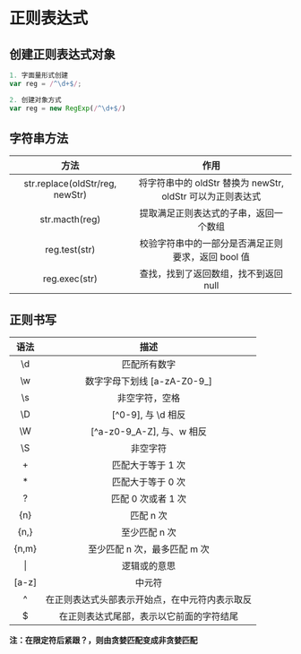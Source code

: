 # 正则表达式

## 创建正则表达式对象

```javascript
1. 字面量形式创建
var reg = /^\d+$/;

2. 创建对象方式
var reg = new RegExp(/^\d+$/)
```

## 字符串方法

|方法|作用|
|:---:|:---:|
|str.replace(oldStr/reg, newStr)|将字符串中的 oldStr 替换为 newStr, oldStr 可以为正则表达式|
|str.macth(reg)|提取满足正则表达式的子串，返回一个数组|
|reg.test(str)|校验字符串中的一部分是否满足正则要求，返回 bool 值|
|reg.exec(str)|查找，找到了返回数组，找不到返回 null|

## 正则书写

|语法|描述|
|:---:|:---:|
|\d|匹配所有数字|
|\w|数字字母下划线 [a-zA-Z0-9_]|
|\s|非空字符，空格|
|\D|[^0-9], 与 \d 相反|
|\W|[^a-z0-9_A-Z], 与、w 相反|
|\S|非空字符|
|+|匹配大于等于 1 次|
|*|匹配大于等于 0 次|
|?|匹配 0 次或者 1 次|
|{n}|匹配 n 次|
|{n,}|至少匹配 n 次|
|{n,m}|至少匹配 n 次，最多匹配 m 次|
|\||逻辑或的意思|
|[a-z]|中元符|中元符内的范围只取一次|
|^|在正则表达式头部表示开始点，在中元符内表示取反|
|$|在正则表达式尾部，表示以它前面的字符结尾|

**注：在限定符后紧跟？，则由贪婪匹配变成非贪婪匹配**
